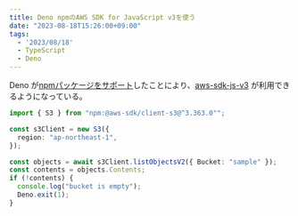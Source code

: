 ```yaml
---
title: Deno npmのAWS SDK for JavaScript v3を使う
date: "2023-08-18T15:26:00+09:00"
tags:
  - '2023/08/18'
  - TypeScript
  - Deno
---
```


Deno が[npmパッケージをサポート](https://deno.com/blog/v1.28)したことにより、[aws-sdk-js-v3](https://docs.aws.amazon.com/AWSJavaScriptSDK/v3/latest/) が利用できるようになっている。

```typescript
import { S3 } from "npm:@aws-sdk/client-s3@^3.363.0"";

const s3Client = new S3({
  region: "ap-northeast-1",
});

const objects = await s3Client.listObjectsV2({ Bucket: "sample" });
const contents = objects.Contents;
if (!contents) {
  console.log("bucket is empty");
  Deno.exit(1);
}
```
